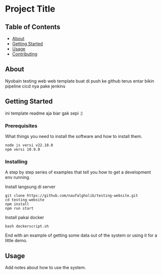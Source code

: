 # Project Title

## Table of Contents

- [About](#about)
- [Getting Started](#getting_started)
- [Usage](#usage)
- [Contributing](../CONTRIBUTING.md)

## About <a name = "about"></a>

Nyobain testing web web template buat di push ke github terus entar bikin pipeline cicd nya pake jenkins

## Getting Started <a name = "getting_started"></a>

ini template readme aja biar gak sepi :)

### Prerequisites

What things you need to install the software and how to install them.

```
node js versi v22.10.0
npm versi 10.9.0
```

### Installing

A step by step series of examples that tell you how to get a development env running.

Install langsung di server

```
git clone https://github.com/naufalgholib/testing-website.git
cd testing-website
npm install
npm run start
```

Install pakai docker

```
bash dockerscript.sh
```

End with an example of getting some data out of the system or using it for a little demo.

## Usage <a name = "usage"></a>

Add notes about how to use the system.
